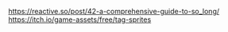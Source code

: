 https://reactive.so/post/42-a-comprehensive-guide-to-so_long/
https://itch.io/game-assets/free/tag-sprites
